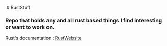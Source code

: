 .\# RustStuff
### Repo that holds any and all rust based things I find interesting or want to work on.


Rust's documentation : [RustWebsite](https://doc.rust-lang.org/book/title-page.html)
